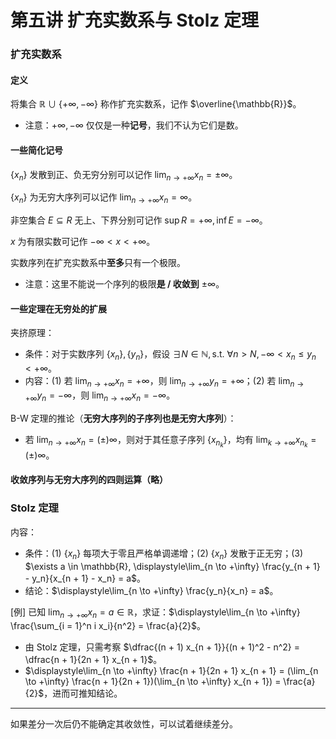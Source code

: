 # 第五讲 扩充实数系与 Stolz 定理

### 扩充实数系

#### 定义

将集合 $\mathbb{R} \cup \{+\infty, -\infty\}$ 称作扩充实数系，记作 $\overline{\mathbb{R}}$。

- 注意：$+\infty, -\infty$ 仅仅是一种**记号**，我们不认为它们是数。

#### 一些简化记号

$\{x_n\}$ 发散到正、负无穷分别可以记作 $\displaystyle\lim_{n \to +\infty} x_n = \pm \infty$。

$\{x_n\}$ 为无穷大序列可以记作 $\displaystyle\lim_{n \to +\infty} x_n = \infty$。

非空集合 $E \subseteq R$ 无上、下界分别可记作 $\sup R = +\infty, \inf E = -\infty$。

$x$ 为有限实数可记作 $-\infty < x < +\infty$。

实数序列在扩充实数系中**至多**只有一个极限。

- 注意：这里不能说一个序列的极限**是 / 收敛到** $\pm \infty$。

#### 一些定理在无穷处的扩展

夹挤原理：

- 条件：对于实数序列 $\{x_n\}, \{y_n\}$，假设 $\exists N \in \mathbb{N}, \text{s.t. } \forall n > N, -\infty < x_n \leq y_n < +\infty$。
- 内容：(1) 若 $\displaystyle\lim_{n \to +\infty} x_n = +\infty$，则 $\displaystyle\lim_{n \to +\infty} y_n = +\infty$；(2) 若 $\displaystyle\lim_{n \to +\infty} y_n = -\infty$，则 $\displaystyle\lim_{n \to +\infty} x_n = -\infty$。

B-W 定理的推论（**无穷大序列的子序列也是无穷大序列**）：

- 若 $\displaystyle\lim_{n \to +\infty} x_n = (\pm) \infty$，则对于其任意子序列 $\{x_{n_k}\}$，均有 $\displaystyle\lim_{k \to +\infty} x_{n_k} = (\pm) \infty$。

#### 收敛序列与无穷大序列的四则运算（略）

### Stolz 定理

内容：

- 条件：(1) $\{x_n\}$ 每项大于零且严格单调递增；(2) $\{x_n\}$ 发散于正无穷；(3) $\exists a \in \mathbb{R}, \displaystyle\lim_{n \to +\infty} \frac{y_{n + 1} - y_n}{x_{n + 1} - x_n} = a$。
- 结论：$\displaystyle\lim_{n \to +\infty} \frac{y_n}{x_n} = a$。

[例] 已知 $\displaystyle\lim_{n \to +\infty} x_n = a \in \mathbb{R}$，求证：$\displaystyle\lim_{n \to +\infty} \frac{\sum_{i = 1}^n i x_i}{n^2} = \frac{a}{2}$。

- 由 Stolz 定理，只需考察 $\dfrac{(n + 1) x_{n + 1}}{(n + 1)^2 - n^2} = \dfrac{n + 1}{2n + 1} x_{n + 1}$。
- $\displaystyle\lim_{n  \to +\infty} \frac{n + 1}{2n + 1} x_{n + 1} = (\lim_{n \to +\infty} \frac{n + 1}{2n + 1})(\lim_{n \to +\infty} x_{n + 1}) = \frac{a}{2}$，进而可推知结论。

------

如果差分一次后仍不能确定其收敛性，可以试着继续差分。